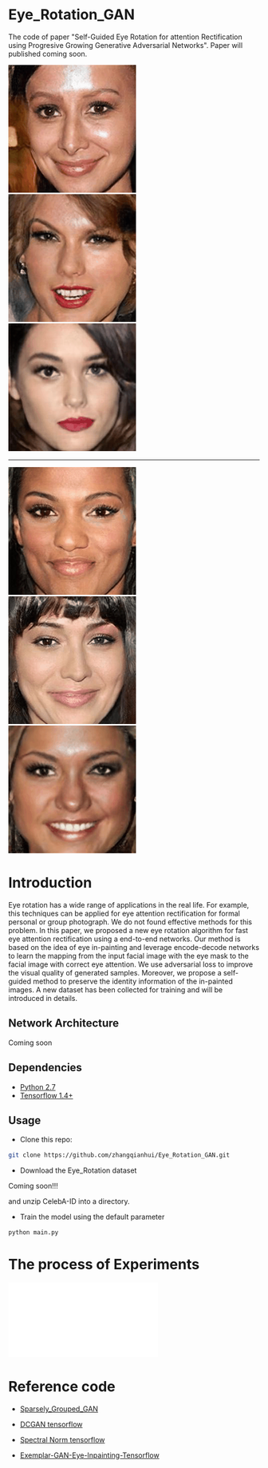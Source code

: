 # Eye_Rotation_GAN
The code of paper "Self-Guided Eye Rotation for attention Rectification using Progresive Growing Generative Adversarial Networks". Paper will published coming soon.

![](img/gif/gif1/age.gif)
![](img/gif/gif2/age.gif)
![](img/gif/gif3/age.gif)

--------------------
![](img/gif/gif4/age.gif)
![](img/gif/gif5/age.gif)
![](img/gif/gif6/age.gif)


# Introduction

Eye rotation has a wide range of applications in the real life. For example,
this techniques can be applied for eye attention rectification for formal
personal or group photograph. We do not found effective methods for this problem.
In this paper, we proposed a new eye rotation algorithm for fast
eye attention rectification using a end-to-end networks. Our method is based on the
idea of eye in-painting and leverage encode-decode networks to learn the mapping from
the input facial image with the eye mask to the facial image with correct eye attention.
We use adversarial loss to improve the visual quality of generated samples. Moreover,
we propose a self-guided method to preserve the identity information of the in-painted images.
A new dataset has been collected for training and will be introduced in details.

## Network Architecture

Coming soon

## 

## Dependencies
* [Python 2.7](https://www.python.org/download/releases/2.7/)
* [Tensorflow 1.4+](https://github.com/tensorflow/tensorflow)


## Usage

- Clone this repo:
```bash
git clone https://github.com/zhangqianhui/Eye_Rotation_GAN.git
```
- Download the Eye_Rotation dataset

Coming soon!!!

and unzip CelebA-ID into a directory. 

- Train the model using the default parameter
```bash
python main.py 
```


# The process of Experiments

![](img/output.pdf)
            
# Reference code

- [Sparsely_Grouped_GAN](https://github.com/zhangqianhui/Sparsely-Grouped-GAN)

- [DCGAN tensorflow](https://github.com/carpedm20/DCGAN-tensorflow)

- [Spectral Norm tensorflow](https://github.com/taki0112/Spectral_Normalization-Tensorflow)

- [Exemplar-GAN-Eye-Inpainting-Tensorflow](https://github.com/zhangqianhui/Exemplar-GAN-Eye-Inpainting-Tensorflow.git)


